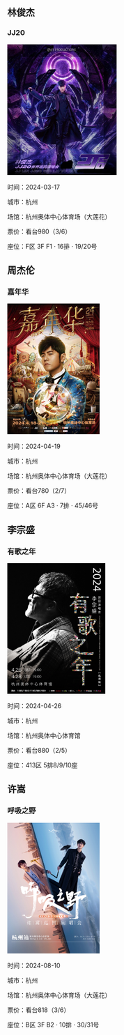 ## 林俊杰

### JJ20

<img src="static/img/md/JJ20.jpg" height="300">

时间：2024-03-17

城市：杭州

场馆：杭州奥体中心体育场（大莲花）

票价：看台980（3/6）

座位：F区 3F F1 · 16排 · 19/20号

## 周杰伦

### 嘉年华

<img src="static/img/md/jianianhua.jpg" height="300">

时间：2024-04-19

城市：杭州

场馆：杭州奥体中心体育场（大莲花）

票价：看台780（2/7）

座位：A区 6F A3 · 7排 · 45/46号

## 李宗盛

### 有歌之年

<img src="static/img/md/yougezhinian.jpg" height="300">

时间：2024-04-26

城市：杭州

场馆：杭州奥体中心体育馆

票价：看台880（2/5）

座位：413区 5排8/9/10座

## 许嵩

### 呼吸之野

<img src="static/img/md/huxizhiye.jpg" height="300">

时间：2024-08-10

城市：杭州

场馆：杭州奥体中心体育场（大莲花）

票价：看台818（3/6）

座位：B区 3F B2 · 10排 · 30/31号
